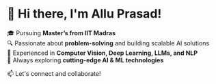 # 👋 Hi there, I'm Allu Prasad!  

🎓 Pursuing **Master’s from IIT Madras**  
🔍 Passionate about **problem-solving** and building scalable AI solutions  
🤖 Experienced in **Computer Vision, Deep Learning, LLMs, and NLP**  
🚀 Always exploring **cutting-edge AI & ML technologies**  

📫 Let's connect and collaborate!  
